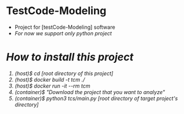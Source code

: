 # TestCode-Modeling
* Project for [testCode-Modeling] software
* <em>For now we support only python project<em>

# How to install this project
1. (host)$ cd [root directory of this project]
2. (host)$ docker build -t tcm ./
3. (host)$ docker run -it --rm tcm
4. (container)$ "Download the project that you want to analyze"
5. (container)$ python3 tcs/main.py [root directory of target project's directory] 

<!--
# How to Use it
1. Move your APK that want you to analyze to [./data] directory
   (in this case, your APK name should not have whitespace (' ') !!)
2. $ docker run -it --rm -v [host APK directory path]:/root/workDir/data android-analyzer
3. Open another terminal to extract log file from docker container
   $ docker cp [CONTAINER_ID]:/root/results/methodLists/ [host_dir_path_to_save_extracted_data]
-->
